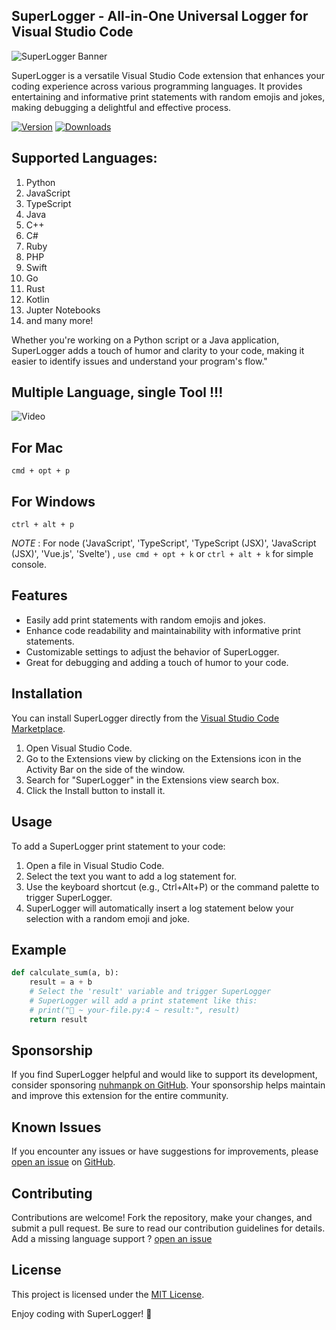 ## SuperLogger - All-in-One Universal Logger for Visual Studio Code

![SuperLogger Banner](https://raw.githubusercontent.com/nuhmanpk/SuperLogger/main/images/full-logo.png?token=GHSAT0AAAAAAB2DISRCH67IOVHUQJP6Y5CQZHB2MQQ)

SuperLogger is a versatile Visual Studio Code extension that enhances your coding experience across various programming languages. It provides entertaining and informative print statements with random emojis and jokes, making debugging a delightful and effective process.

  [![Version](https://img.shields.io/visual-studio-marketplace/v/nuhmanpk.superlogger.svg)](https://marketplace.visualstudio.com/items?itemName=nuhmanpk.superlogger)
  [![Downloads](https://img.shields.io/visual-studio-marketplace/d/nuhmanpk.superlogger.svg)](https://marketplace.visualstudio.com/items?itemName=nuhmanpk.superlogger)

## Supported Languages:

1. Python
1. JavaScript
1. TypeScript
1. Java
1. C++
1. C#
1. Ruby
1. PHP
1. Swift
1. Go
1. Rust
1. Kotlin
1. Jupter Notebooks
1. and many more!
   
Whether you're working on a Python script or a Java application, SuperLogger adds a touch of humor and clarity to your code, making it easier to identify issues and understand your program's flow."

## Multiple Language, single Tool !!!
![Video](https://github.com/nuhmanpk/SuperLogger/blob/main/images/demo-superlogger-min.gif?raw=true)


## For Mac
```
cmd + opt + p
```
## For Windows
```
ctrl + alt + p
```

*NOTE* : For node ('JavaScript', 'TypeScript', 'TypeScript (JSX)',
        'JavaScript (JSX)', 'Vue.js', 'Svelte') , `use cmd + opt + k` or `ctrl + alt + k` for simple console.

## Features

- Easily add print statements with random emojis and jokes.
- Enhance code readability and maintainability with informative print statements.
- Customizable settings to adjust the behavior of SuperLogger.
- Great for debugging and adding a touch of humor to your code.

## Installation

You can install SuperLogger directly from the [Visual Studio Code Marketplace](https://marketplace.visualstudio.com/items?itemName=nuhmanpk.superlogger).

1. Open Visual Studio Code.
2. Go to the Extensions view by clicking on the Extensions icon in the Activity Bar on the side of the window.
3. Search for "SuperLogger" in the Extensions view search box.
4. Click the Install button to install it.

## Usage

To add a SuperLogger print statement to your code:

1. Open a file in Visual Studio Code.
2. Select the text you want to add a log statement for.
3. Use the keyboard shortcut (e.g., Ctrl+Alt+P) or the command palette to trigger SuperLogger.
4. SuperLogger will automatically insert a log statement below your selection with a random emoji and joke.


## Example

```python
def calculate_sum(a, b):
    result = a + b
    # Select the 'result' variable and trigger SuperLogger
    # SuperLogger will add a print statement like this:
    # print("🚀 ~ your-file.py:4 ~ result:", result)
    return result
```

## Sponsorship
If you find SuperLogger helpful and would like to support its development, consider sponsoring [nuhmanpk on GitHub](https://github.com/sponsors/nuhmanpk). Your sponsorship helps maintain and improve this extension for the entire community.

## Known Issues
If you encounter any issues or have suggestions for improvements, please [open an issue](https://github.com/nuhmanpk/superlogger/issues) on [GitHub](https://github.com/nuhmanpk).

## Contributing
Contributions are welcome! Fork the repository, make your changes, and submit a pull request. Be sure to read our contribution guidelines for details. Add a missing language support ? [open an issue](https://github.com/nuhmanpk/superlogger/issues)

## License
This project is licensed under the [MIT License](https://github.com/nuhmanpk/SuperLogger/blob/main/LICENSE).

Enjoy coding with SuperLogger! 🚀
